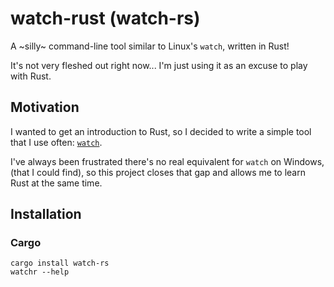 # watch-rust (watch-rs)

A ~silly~ command-line tool similar to Linux's `watch`, written in Rust!

It's not very fleshed out right now... I'm just using it as an excuse to play with Rust.

## Motivation

I wanted to get an introduction to Rust, so I decided to write a simple tool that I use often: [`watch`](https://www.unix.com/man-page/Linux/1/watch/).

I've always been frustrated there's no real equivalent for `watch` on Windows, (that I could find), so this project closes that gap and allows me to learn Rust at the same time.

## Installation

### Cargo
```shell
cargo install watch-rs
watchr --help
```
